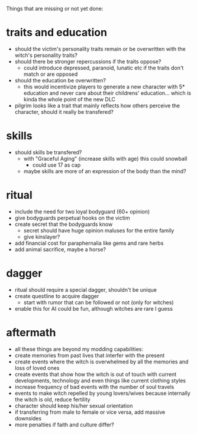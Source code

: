 
Things that are missing or not yet done:

# traits and education
 - should the victim's personality traits remain or be overwritten with the witch's personality traits?
 - should there be stronger repercussions if the traits oppose?
    - could introduce depressed, paranoid, lunatic etc if the traits don't match or are opposed
 - should the education be overwritten?
    - this would incentivize players to generate a new character with 5* education and never care about their childrens' education... which is kinda the whole point of the new DLC
 - pilgrim looks like a trait that mainly reflects how others perceive the character, should it really be transfered?

# skills
 - should skills be transfered?
    - with "Graceful Aging" (increase skills with age) this could snowball
        - could use 17 as cap
    - maybe skills are more of an expression of the body than the mind?

# ritual
 - include the need for two loyal bodyguard (60+ opinion)
 - give bodyguards perpetual hooks on the victim
 - create secret that the bodyguards know
    - secret should have huge opinion maluses for the entire family
    - give kinslayer?
 - add financial cost for paraphernalia like gems and rare herbs
 - add animal sacrifice, maybe a horse?

# dagger
 - ritual should require a special dagger, shouldn't be unique
 - create questline to acquire dagger
    - start with rumor that can be followed or not (only for witches)
 - enable this for AI could be fun, although witches are rare I guess

# aftermath
 - all these things are beyond my modding capabilities:
 - create memories from past lives that interfer with the present
 - create events where the witch is overwhelmed by all the memories and loss of loved ones
 - create events that show how the witch is out of touch with current developments, technology and even things like current clothing styles
 - increase frequency of bad events with the number of soul travels
 - events to make witch repelled by young lovers/wives because internally the witch is old, reduce fertility
 - character should keep his/her sexual orientation
 - if transferring from male to female or vice versa, add massive downsides
 - more penalties if faith and culture differ?


